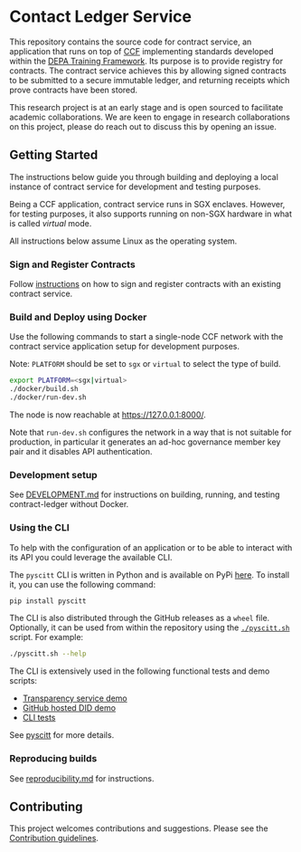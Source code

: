 # Contact Ledger Service

This repository contains the source code for contract service, an application
that runs on top of [CCF](https://ccf.dev/) implementing standards developed within the [DEPA Training Framework](https://github.com/kapilvgit/depa-training/). Its purpose is to provide registry for contracts. The contract service achieves this by allowing signed contracts to be submitted to a secure immutable ledger, and returning receipts which prove contracts have been stored.

This research project is at an early stage and is open sourced to facilitate academic collaborations. We are keen to engage in research collaborations on this project, please do reach out to discuss this by opening an issue.

## Getting Started

The instructions below guide you through building and deploying a local instance of contract service for development and testing purposes.

Being a CCF application, contract service runs in SGX enclaves. However, for testing purposes, it also supports running on non-SGX hardware in what is called *virtual* mode.

All instructions below assume Linux as the operating system.

### Sign and Register Contracts

Follow [instructions](./demo/contract/README.md) on how to sign and register contracts with an existing contract service.

### Build and Deploy using Docker

Use the following commands to start a single-node CCF network with the contract service application setup for development purposes.

Note: `PLATFORM` should be set to `sgx` or `virtual` to select the type of build.

```sh
export PLATFORM=<sgx|virtual>
./docker/build.sh
./docker/run-dev.sh
```

The node is now reachable at https://127.0.0.1:8000/.

Note that `run-dev.sh` configures the network in a way that is not suitable for production, in particular it generates an ad-hoc governance member key pair and it disables API authentication.

### Development setup

See [DEVELOPMENT.md](DEVELOPMENT.md) for instructions on building, running, and testing contract-ledger without Docker.

### Using the CLI

To help with the configuration of an application or to be able to interact with its API you could leverage the available CLI.

The `pyscitt` CLI is written in Python and is available on PyPi [here](https://pypi.org/project/pyscitt/). To install it, you can use the following command:

```sh
pip install pyscitt
```

The CLI is also distributed through the GitHub releases as a `wheel` file. Optionally, it can be used from within the repository using the [`./pyscitt.sh`](../pyscitt.sh) script. For example: 

```sh
./pyscitt.sh --help
```

The CLI is extensively used in the following functional tests and demo scripts:

- [Transparency service demo](../demo/cts_poc/README.md)
- [GitHub hosted DID demo](../demo/github/README.md)
- [CLI tests](../test/test_cli.py)

See [pyscitt](pyscitt/README.md) for more details.

### Reproducing builds

See [reproducibility.md](./docs/reproducibility.md) for instructions.

## Contributing

This project welcomes contributions and suggestions. Please see the [Contribution guidelines](CONTRIBUTING.md).
